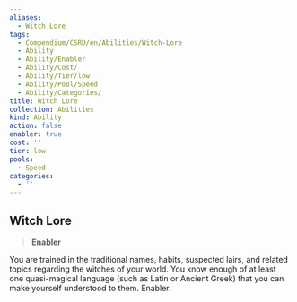```yaml
---
aliases:
  - Witch Lore
tags:
  - Compendium/CSRD/en/Abilities/Witch-Lore
  - Ability
  - Ability/Enabler
  - Ability/Cost/
  - Ability/Tier/low
  - Ability/Pool/Speed
  - Ability/Categories/
title: Witch Lore
collection: Abilities
kind: Ability
action: false
enabler: true
cost: ''
tier: low
pools:
  - Speed
categories:
  - ''
---
```

## Witch Lore                                                       
>**Enabler**    
    
You are trained in the traditional names, habits, suspected lairs, and related topics regarding the witches of your world. You know enough of at least one quasi-magical language (such as Latin or Ancient Greek) that you can make yourself understood to them. Enabler.  
